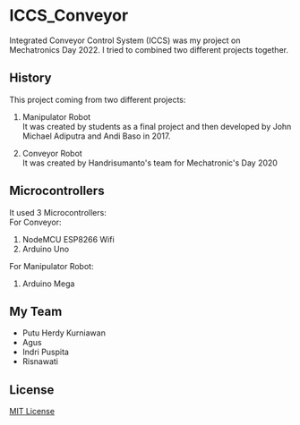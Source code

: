 # ICCS_Conveyor
Integrated Conveyor Control System (ICCS) was my project on Mechatronics Day 2022.
I tried to combined two different projects together.

## History
This project coming from two different projects:
1. Manipulator Robot <br>
It was created by students as a final project and then developed by John Michael Adiputra and Andi Baso in 2017.

2. Conveyor Robot <br>
It was created by Handrisumanto's team for Mechatronic's Day 2020

## Microcontrollers
It used 3 Microcontrollers: <br>
For Conveyor:
1. NodeMCU ESP8266 Wifi
2. Arduino Uno

For Manipulator Robot:
1. Arduino Mega

## My Team
- Putu Herdy Kurniawan
- Agus
- Indri Puspita
- Risnawati

## License
[MIT License](LICENSE)